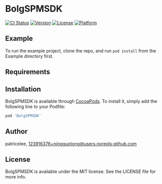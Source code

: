 # BolgSPMSDK

[![CI Status](https://img.shields.io/travis/patricelee/BolgSPMSDK.svg?style=flat)](https://travis-ci.org/patricelee/BolgSPMSDK)
[![Version](https://img.shields.io/cocoapods/v/BolgSPMSDK.svg?style=flat)](https://cocoapods.org/pods/BolgSPMSDK)
[![License](https://img.shields.io/cocoapods/l/BolgSPMSDK.svg?style=flat)](https://cocoapods.org/pods/BolgSPMSDK)
[![Platform](https://img.shields.io/cocoapods/p/BolgSPMSDK.svg?style=flat)](https://cocoapods.org/pods/BolgSPMSDK)

## Example

To run the example project, clone the repo, and run `pod install` from the Example directory first.

## Requirements

## Installation

BolgSPMSDK is available through [CocoaPods](https://cocoapods.org). To install
it, simply add the following line to your Podfile:

```ruby
pod 'BolgSPMSDK'
```

## Author

patricelee, 123916376+ningguotong@users.noreply.github.com

## License

BolgSPMSDK is available under the MIT license. See the LICENSE file for more info.
